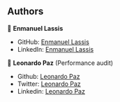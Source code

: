 ## Authors

👤 **Enmanuel Lassis**

- GitHub: [Enmanuel Lassis](https://github.com/elassis)
- LinkedIn: [Enmanuel Lassis](https://linkedin.com/in/enmanuel-lassis-peña/)

👤 **Leonardo Paz** (Performance audit)

- Github: [Leonardo Paz](https://github.com/leolpaz)
- Twitter: [Leonardo Paz](https://twitter.com/leonardolpaz95)
- Linkedin: [Leonardo Paz](https://www.linkedin.com/in/leonardolpaz/)